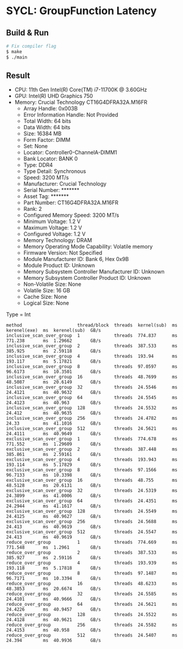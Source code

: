 # SYCL: GroupFunction Latency

## Build & Run

```sh
# Fix compiler flag
$ make
$ ./main
```

## Result

- CPU: 11th Gen Intel(R) Core(TM) i7-11700K @ 3.60GHz
- GPU: Intel(R) UHD Graphics 750
- Memory: Crucial Technology CT16G4DFRA32A.M16FR
  - Array Handle: 0x003B
  - Error Information Handle: Not Provided
  - Total Width: 64 bits
  - Data Width: 64 bits
  - Size: 16384 MB
  - Form Factor: DIMM
  - Set: None
  - Locator: Controller0-ChannelA-DIMM1
  - Bank Locator: BANK 0
  - Type: DDR4
  - Type Detail: Synchronous
  - Speed: 3200 MT/s
  - Manufacturer: Crucial Technology
  - Serial Number: *******
  - Asset Tag: *******
  - Part Number: CT16G4DFRA32A.M16FR
  - Rank: 2
  - Configured Memory Speed: 3200 MT/s
  - Minimum Voltage: 1.2 V
  - Maximum Voltage: 1.2 V
  - Configured Voltage: 1.2 V
  - Memory Technology: DRAM
  - Memory Operating Mode Capability: Volatile memory
  - Firmware Version: Not Specified
  - Module Manufacturer ID: Bank 6, Hex 0x9B
  - Module Product ID: Unknown
  - Memory Subsystem Controller Manufacturer ID: Unknown
  - Memory Subsystem Controller Product ID: Unknown
  - Non-Volatile Size: None
  - Volatile Size: 16 GB
  - Cache Size: None
  - Logical Size: None

Type = Int
```tsv
method                     thread/block  threads  kernel(sub)  ms  kerenel(exe)  ms  kerenel(sub)  GB/s
inclusive_scan_over_group  1             threads  774.837      ms  771.238       ms  1.29662       GB/s
inclusive_scan_over_group  2             threads  387.533      ms  385.925       ms  2.59118       GB/s
inclusive_scan_over_group  4             threads  193.94       ms  193.117       ms  5.17821       GB/s
inclusive_scan_over_group  8             threads  97.0597      ms  96.6173       ms  10.3501       GB/s
inclusive_scan_over_group  16            threads  48.7699      ms  48.5087       ms  20.6149       GB/s
inclusive_scan_over_group  32            threads  24.5546      ms  24.4121       ms  40.9632       GB/s
inclusive_scan_over_group  64            threads  24.5545      ms  24.4123       ms  40.963        GB/s
inclusive_scan_over_group  128           threads  24.5532      ms  24.412        ms  40.9635       GB/s
inclusive_scan_over_group  256           threads  24.4782      ms  24.33         ms  41.1016       GB/s
inclusive_scan_over_group  512           threads  24.5621      ms  24.4111       ms  40.9649       GB/s
exclusive_scan_over_group  1             threads  774.678      ms  771.552       ms  1.29609       GB/s
exclusive_scan_over_group  2             threads  387.448      ms  385.861       ms  2.59161       GB/s
exclusive_scan_over_group  4             threads  193.943      ms  193.114       ms  5.17829       GB/s
exclusive_scan_over_group  8             threads  97.1566      ms  96.7133       ms  10.3398       GB/s
exclusive_scan_over_group  16            threads  48.755       ms  48.5128       ms  20.6131       GB/s
exclusive_scan_over_group  32            threads  24.5319      ms  24.3899       ms  41.0006       GB/s
exclusive_scan_over_group  64            threads  24.4351      ms  24.2944       ms  41.1617       GB/s
exclusive_scan_over_group  128           threads  24.5549      ms  24.4125       ms  40.9627       GB/s
exclusive_scan_over_group  256           threads  24.5688      ms  24.413        ms  40.9619       GB/s
exclusive_scan_over_group  512           threads  24.5547      ms  24.413        ms  40.9619       GB/s
reduce_over_group          1             threads  774.669      ms  771.548       ms  1.2961        GB/s
reduce_over_group          2             threads  387.533      ms  385.927       ms  2.59116       GB/s
reduce_over_group          4             threads  193.939      ms  193.118       ms  5.17818       GB/s
reduce_over_group          8             threads  97.1487      ms  96.7171       ms  10.3394       GB/s
reduce_over_group          16            threads  48.6233      ms  48.3853       ms  20.6674       GB/s
reduce_over_group          32            threads  24.5585      ms  24.4101       ms  40.9666       GB/s
reduce_over_group          64            threads  24.5621      ms  24.4226       ms  40.9457       GB/s
reduce_over_group          128           threads  24.5522      ms  24.4128       ms  40.9621       GB/s
reduce_over_group          256           threads  24.5582      ms  24.4153       ms  40.958        GB/s
reduce_over_group          512           threads  24.5407      ms  24.394        ms  40.9936       GB/s
```
